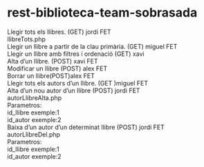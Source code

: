 # rest-biblioteca-team-sobrasada
Llegir tots els llibres. (GET) jordi FET<br>
llibreTots.php<br>
Llegir un llibre a partir de la clau primària. (GET) miguel FET<br>
Llegir un llibre amb filtres i ordenació (GET) xavi<br>
Alta d’un llibre. (POST)  xavi FET<br>
Modificar un llibre (POST) alex FET<br>
Borrar un llibre(POST)alex FET<br>
Llegir tots els autors d’un llibre. (GET )miguel FET<br>
Alta d’un nou autor d’un llibre (POST) jordi FET<br>
autorLlibreAlta.php<br>
Parametros:<br>
id_llibre exemple:1<br>
id_autor exemple:2<br>
Baixa d’un autor d’un determinat llibre (POST) jordi FET<br>
autorLlibreDel.php<br>
Parametros:<br>
id_llibre exemple:1<br>
id_autor exemple:2<br>

